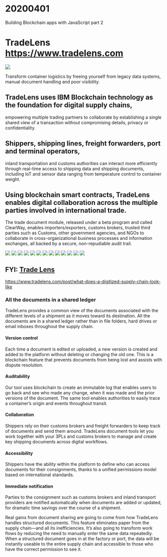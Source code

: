 # 20200401
Building Blockchain apps with JavaScript part 2 

# TradeLens https://www.tradelens.com

<img src="/img/TradeLens1.png">

Transform container logistics by freeing yourself from legacy data systems, manual document handling and poor visibility.


## TradeLens uses IBM Blockchain technology as the foundation for digital supply chains, 
empowering multiple trading partners to collaborate by establishing a single shared view of a transaction without compromising details, privacy or confidentiality. 

## Shippers, shipping lines, freight forwarders, port and terminal operators, 
inland transportation and customs authorities can interact more efficiently through real-time access to shipping data and shipping documents, including IoT and sensor data ranging from temperature control to container weight.


## Using blockchain smart contracts, TradeLens enables digital collaboration across the multiple parties involved in international trade. 
The trade document module, released under a beta program and called ClearWay, enables importers/exporters, customs brokers, trusted third parties such as Customs, other government agencies, and NGOs to collaborate in cross-organizational business processes and information exchanges, all backed by a secure, non-repudiable audit trail.
<p>

<img src="/img/TradeLens.png">



<img src="/img/TradeLens2.png">

<img src="/img/TradeLens3.png">

<img src="/img/TradeLens4.png">

<img src="/img/TradeLens5.png">

<img src="/img/TradeLens6.png">

<img src="/img/TradeLens7.png">

<img src="/img/TradeLens8.png">

<img src="/img/TradeLens9.png">

<img src="/img/TradeLens10.png">

<img src="/img/TradeLens11.png">

<img src="/img/TradeLens12.png">

<img src="/img/TradeLens13.png">


## FYI: <a href="https://www.tradelens.com">Trade Lens</a>

https://www.tradelens.com/post/what-does-a-digitized-supply-chain-look-like

### All the documents in a shared ledger
TradeLens provides a common view of the documents associated with the different levels of a shipment as it moves toward its destination. All the documents are in a shared ledger rather than in file folders, hard drives or email inboxes throughout the supply chain.

#### Version control 

Each time a document is edited or uploaded, a new version is created and added to the platform without deleting or changing the old one. This is a blockchain feature that prevents documents from being lost and assists with dispute resolution.

#### Auditability

Our tool uses blockchain to create an immutable log that enables users to go back and see who made any change, when it was made and the prior versions of the document. The same tool enables authorities to easily trace a container’s origin and events throughout transit.

#### Collaboration 

Shippers rely on their customs brokers and freight forwarders to keep track of documents and send them around. TradeLens document tools let you work together with your 3PLs and customs brokers to manage and create key shipping documents across digital workflows.

#### Accessibility

Shippers have the ability within the platform to define who can access documents for their consignments, thanks to a unified permissions model based on international standards.

#### Immediate notification

Parties to the consignment such as customs brokers and inland transport providers are notified automatically when documents are added or updated, for dramatic time savings over the course of a shipment.


Real gains from document sharing are going to come from how TradeLens handles structured documents. This feature eliminates paper from the supply chain—and all its inefficiencies. It’s also going to transform work flows by reducing the need to manually enter the same data repeatedly. When a structured document goes in at the factory or port, the data will be instantly useable to the entire supply chain and accessible to those who have the correct permission to see it.

